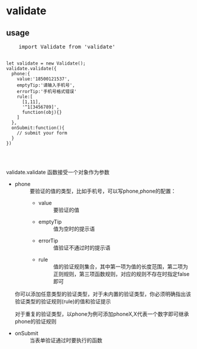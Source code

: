 <h1>validate</h1>
<section>
  <h2>usage</h2>
  <pre>
    import Validate from 'validate'

    let validate = new Validate();
    validate.validate({
      phone:{
        value:'18500121537',
        emptyTip:'请输入手机号',
        errorTip:'手机号格式错误'
        rule:[
          [1,11],
          '^1[3456789]',
          function(obj){}
        ]
      },
      onSubmit:function(){
        // submit your form
      }
    })
  </pre>
  <p>validate.validate 函数接受一个对象作为参数</p>
  <ul>
    <li>
      <dl>
        <dt>phone</dt>
        <dd>
           要验证的值的类型，比如手机号，可以写phone,phone的配置：
           <ul>
             <li>
               <dl>
                 <dt>value</dt>
                 <dd>要验证的值</dd>
               </dl>
             </li>
             <li>
               <dl>
                 <dt>emptyTip</dt>
                 <dd>值为空时的提示语</dd>
               </dl>
             </li>
             <li>
               <dl>
                 <dt>errorTip</dt>
                 <dd>值验证不通过时的提示语</dd>
               </dl>
             </li>
             <li>
               <dl>
                 <dt>rule</dt>
                 <dd>值的验证规则集合，其中第一项为值的长度范围，第二项为正则规则，第三项函数规则，对应的规则不存在时指定false即可</dd>
               </dl>
             </li>
           </ul>
        </dd>
      </dl>
      <p>你可以添加任意类型的验证类型，对于未内置的验证类型，你必须明确指出该验证类型的验证规则(rule)的值和验证提示</p>
      <p>对于重复的验证类型，以phone为例可添加phoneX,X代表一个数字即可继承phone的验证规则</p>
    </li>
    <li>
      <dl>
        <dt>onSubmit</dt>
        <dd>当表单验证通过时要执行的函数</dd>
      </dl>
    </li>
  </ul>
</section>